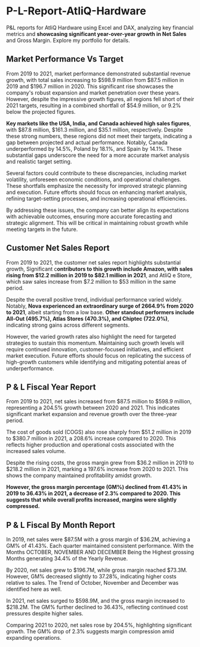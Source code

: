# P-L-Report-AtliQ-Hardware
P&L reports for AtliQ Hardware using Excel and DAX, analyzing key financial metrics and **showcasing significant year-over-year growth in Net Sales** and Gross Margin. Explore my portfolio for details.

<h2>Market Performance Vs Target</h2>

From 2019 to 2021, market performance demonstrated substantial revenue growth, with total sales increasing to $598.9 million from $87.5 million in 2019 and $196.7 million in 2020. This significant rise showcases the company's robust expansion and market penetration over these years. However, despite the impressive growth figures, all regions fell short of their 2021 targets, resulting in a combined shortfall of $54.9 million, or 9.2% below the projected figures.

**Key markets like the USA, India, and Canada achieved high sales figures**, with $87.8 million, $161.3 million, and $35.1 million, respectively. Despite these strong numbers, these regions did not meet their targets, indicating a gap between projected and actual performance. Notably, Canada underperformed by 14.5%, Poland by 18.1%, and Spain by 14.1%. These substantial gaps underscore the need for a more accurate market analysis and realistic target setting.

Several factors could contribute to these discrepancies, including market volatility, unforeseen economic conditions, and operational challenges. These shortfalls emphasize the necessity for improved strategic planning and execution. Future efforts should focus on enhancing market analysis, refining target-setting processes, and increasing operational efficiencies. 

By addressing these issues, the company can better align its expectations with achievable outcomes, ensuring more accurate forecasting and strategic alignment. This will be critical in maintaining robust growth while meeting targets in the future.


<h2>Customer Net Sales Report</h2>

From 2019 to 2021, the customer net sales report highlights substantial growth, Significant c**ontributors to this growth include Amazon, with sales rising from $12.2 million in 2019 to $82.1 million in 2021**, and AtliQ e Store, which saw sales increase from $7.2 million to $53 million in the same period.

Despite the overall positive trend, individual performance varied widely. Notably, **Nova experienced an extraordinary surge of 2664.9% from 2020 to 2021**, albeit starting from a low base. **Other standout performers include All-Out (495.7%), Atlas Stores (470.3%), and Chiptec (722.0%)**, indicating strong gains across different segments.

However, the varied growth rates also highlight the need for targeted strategies to sustain this momentum. Maintaining such growth levels will require continued innovation, customer-focused initiatives, and efficient market execution. Future efforts should focus on replicating the success of high-growth customers while identifying and mitigating potential areas of underperformance.

<h2>P & L Fiscal Year Report</h2>

From 2019 to 2021, net sales increased from $87.5 million to $598.9 million, representing a 204.5% growth between 2020 and 2021. This indicates significant market expansion and revenue growth over the three-year period.

The cost of goods sold (COGS) also rose sharply from $51.2 million in 2019 to $380.7 million in 2021, a 208.6% increase compared to 2020. This reflects higher production and operational costs associated with the increased sales volume.

Despite the rising costs, the gross margin grew from $36.2 million in 2019 to $218.2 million in 2021, marking a 197.6% increase from 2020 to 2021. This shows the company maintained profitability amidst growth.

**However, the gross margin percentage (GM%) declined from 41.43% in 2019 to 36.43% in 2021, a decrease of 2.3% compared to 2020. This suggests that while overall profits increased, margins were slightly compressed.**

<h2>P & L Fiscal By Month Report</h2>

In 2019, net sales were $87.5M with a gross margin of $36.2M, achieving a GM% of 41.43%. Each quarter maintained consistent performance. With the Months OCTOBER, NOVEMBER AND DECEMBER Being the Highest grossing Months generating 34.4% of the Yearly Revenue.

By 2020, net sales grew to $196.7M, while gross margin reached $73.3M. However, GM% decreased slightly to 37.28%, indicating higher costs relative to sales. The Trend of October, November and December was identified here as well.

In 2021, net sales surged to $598.9M, and the gross margin increased to $218.2M. The GM% further declined to 36.43%, reflecting continued cost pressures despite higher sales.

Comparing 2021 to 2020, net sales rose by 204.5%, highlighting significant growth. The GM% drop of 2.3% suggests margin compression amid expanding operations.
